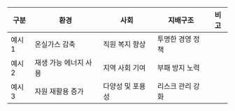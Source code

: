 | 구분 | 환경 | 사회 | 지배구조 | 비고 |
|------|-------------------|--------------|----------------------|------|
| 예시1 | 온실가스 감축 | 직원 복지 향상 | 투명한 경영 정책 |  |
| 예시2 | 재생 가능 에너지 사용 | 지역 사회 기여 | 부패 방지 노력 |  |
| 예시3 | 자원 재활용 증가 | 다양성 및 포용성 | 리스크 관리 강화 |  |
